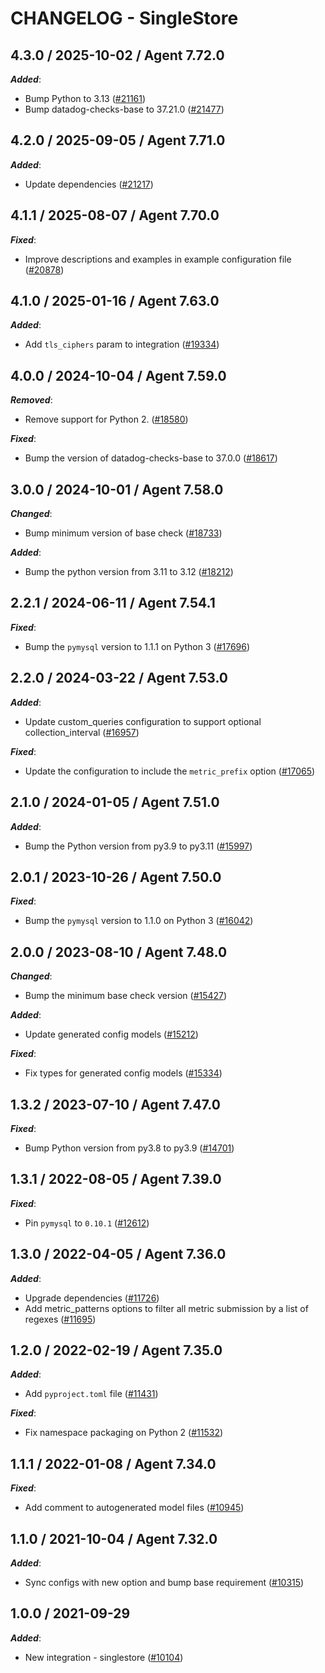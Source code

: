 # CHANGELOG - SingleStore

<!-- towncrier release notes start -->

## 4.3.0 / 2025-10-02 / Agent 7.72.0

***Added***:

* Bump Python to 3.13 ([#21161](https://github.com/DataDog/integrations-core/pull/21161))
* Bump datadog-checks-base to 37.21.0 ([#21477](https://github.com/DataDog/integrations-core/pull/21477))

## 4.2.0 / 2025-09-05 / Agent 7.71.0

***Added***:

* Update dependencies ([#21217](https://github.com/DataDog/integrations-core/pull/21217))

## 4.1.1 / 2025-08-07 / Agent 7.70.0

***Fixed***:

* Improve descriptions and examples in example configuration file ([#20878](https://github.com/DataDog/integrations-core/pull/20878))

## 4.1.0 / 2025-01-16 / Agent 7.63.0

***Added***:

* Add `tls_ciphers` param to integration ([#19334](https://github.com/DataDog/integrations-core/pull/19334))

## 4.0.0 / 2024-10-04 / Agent 7.59.0

***Removed***:

* Remove support for Python 2. ([#18580](https://github.com/DataDog/integrations-core/pull/18580))

***Fixed***:

* Bump the version of datadog-checks-base to 37.0.0 ([#18617](https://github.com/DataDog/integrations-core/pull/18617))

## 3.0.0 / 2024-10-01 / Agent 7.58.0

***Changed***:

* Bump minimum version of base check ([#18733](https://github.com/DataDog/integrations-core/pull/18733))

***Added***:

* Bump the python version from 3.11 to 3.12 ([#18212](https://github.com/DataDog/integrations-core/pull/18212))

## 2.2.1 / 2024-06-11 / Agent 7.54.1

***Fixed***:

* Bump the `pymysql` version to 1.1.1 on Python 3 ([#17696](https://github.com/DataDog/integrations-core/pull/17696))

## 2.2.0 / 2024-03-22 / Agent 7.53.0

***Added***:

* Update custom_queries configuration to support optional collection_interval ([#16957](https://github.com/DataDog/integrations-core/pull/16957))

***Fixed***:

* Update the configuration to include the `metric_prefix` option ([#17065](https://github.com/DataDog/integrations-core/pull/17065))

## 2.1.0 / 2024-01-05 / Agent 7.51.0

***Added***:

* Bump the Python version from py3.9 to py3.11 ([#15997](https://github.com/DataDog/integrations-core/pull/15997))

## 2.0.1 / 2023-10-26 / Agent 7.50.0

***Fixed***:

* Bump the `pymysql` version to 1.1.0 on Python 3 ([#16042](https://github.com/DataDog/integrations-core/pull/16042))

## 2.0.0 / 2023-08-10 / Agent 7.48.0

***Changed***:

* Bump the minimum base check version ([#15427](https://github.com/DataDog/integrations-core/pull/15427))

***Added***:

* Update generated config models ([#15212](https://github.com/DataDog/integrations-core/pull/15212))

***Fixed***:

* Fix types for generated config models ([#15334](https://github.com/DataDog/integrations-core/pull/15334))

## 1.3.2 / 2023-07-10 / Agent 7.47.0

***Fixed***:

* Bump Python version from py3.8 to py3.9 ([#14701](https://github.com/DataDog/integrations-core/pull/14701))

## 1.3.1 / 2022-08-05 / Agent 7.39.0

***Fixed***:

* Pin `pymysql` to `0.10.1` ([#12612](https://github.com/DataDog/integrations-core/pull/12612))

## 1.3.0 / 2022-04-05 / Agent 7.36.0

***Added***:

* Upgrade dependencies ([#11726](https://github.com/DataDog/integrations-core/pull/11726))
* Add metric_patterns options to filter all metric submission by a list of regexes ([#11695](https://github.com/DataDog/integrations-core/pull/11695))

## 1.2.0 / 2022-02-19 / Agent 7.35.0

***Added***:

* Add `pyproject.toml` file ([#11431](https://github.com/DataDog/integrations-core/pull/11431))

***Fixed***:

* Fix namespace packaging on Python 2 ([#11532](https://github.com/DataDog/integrations-core/pull/11532))

## 1.1.1 / 2022-01-08 / Agent 7.34.0

***Fixed***:

* Add comment to autogenerated model files ([#10945](https://github.com/DataDog/integrations-core/pull/10945))

## 1.1.0 / 2021-10-04 / Agent 7.32.0

***Added***:

* Sync configs with new option and bump base requirement ([#10315](https://github.com/DataDog/integrations-core/pull/10315))

## 1.0.0 / 2021-09-29

***Added***:

* New integration - singlestore ([#10104](https://github.com/DataDog/integrations-core/pull/10104))
